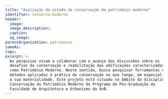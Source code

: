 ```yaml
---
title: "Avaliação do estado de conservação do patrimônio moderno"
identifier: conserva-moderno
header:
  image:
  image_description:
  caption:
  og_image:
parentOrganization: patrimonio
sameAs: 
tags:
excerpt: >-
  As pesquisas visam a colaborar com o avanço das discussões sobre os
  desafios da conservação e reabilitação das edificações caracterizadas
  como Patrimônio Moderno. Neste sentido, busca pesquisar ferramentas e
  métodos aplicados à prática da conservação no que tange, em especial,
  a sua materialidade. Este projeto está situado no âmbito da disciplina
  Conservação do Patrimônio Moderno do Programa de Pós-Graduação da
  Faculdade de Arquitetura e Urbanismo da UnB.
---
```

